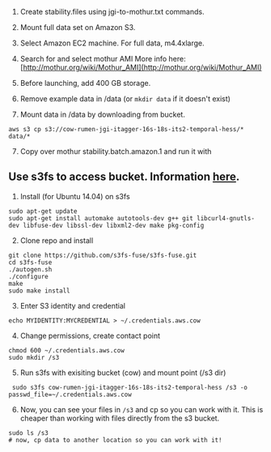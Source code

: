 1. Create stability.files using jgi-to-mothur.txt commands.

2. Mount full data set on Amazon S3.

3. Select Amazon EC2 machine. For full data, m4.4xlarge.

5. Search for and select mothur AMI
More info here: [http://mothur.org/wiki/Mothur_AMI](http://mothur.org/wiki/Mothur_AMI)

4. Before launching, add 400 GB storage.

5. Remove example data in /data (or `mkdir data` if it doesn't exist)

6. Mount data in /data by downloading from bucket.

  ```shell
  aws s3 cp s3://cow-rumen-jgi-itagger-16s-18s-its2-temporal-hess/* data/*
  ```


7. Copy over mothur stability.batch.amazon.1 and run it with 


## Use s3fs to access bucket. Information [here](https://github.com/s3fs-fuse/s3fs-fuse).

1. Install (for Ubuntu 14.04) on s3fs

  ```shell
  sudo apt-get update
  sudo apt-get install automake autotools-dev g++ git libcurl4-gnutls-dev libfuse-dev libssl-dev libxml2-dev make pkg-config
  ```
  
2. Clone repo and install

  ```shell
  git clone https://github.com/s3fs-fuse/s3fs-fuse.git
  cd s3fs-fuse
  ./autogen.sh
  ./configure
  make
  sudo make install
  ```
  
3. Enter S3 identity and credential

  ```shell
  echo MYIDENTITY:MYCREDENTIAL > ~/.credentials.aws.cow
  ```
4. Change permissions, create contact point

  ```shell
  chmod 600 ~/.credentials.aws.cow
  sudo mkdir /s3
  ```

5. Run s3fs with exisiting bucket (cow) and mount point (/s3 dir)

  ```shell
   sudo s3fs cow-rumen-jgi-itagger-16s-18s-its2-temporal-hess /s3 -o passwd_file=~/.credentials.aws.cow
  ```
  
6. Now, you can see your files in `/s3` and cp so you can work with it. This is cheaper than working with files directly from the s3 bucket.

  ```shell
  sudo ls /s3
  # now, cp data to another location so you can work with it!
  ```
